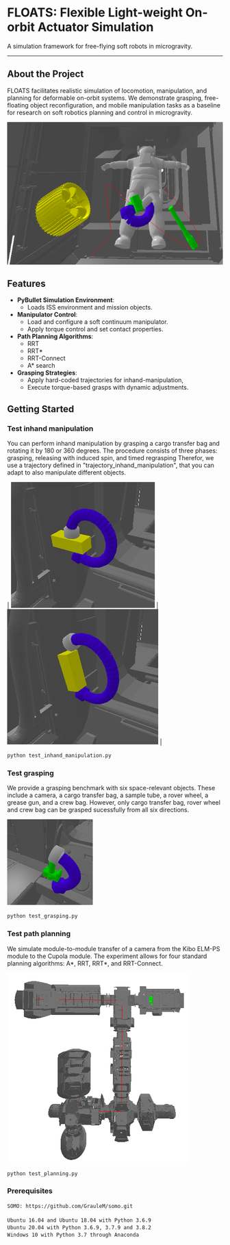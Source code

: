 # FLOATS: Flexible Light-weight On-orbit Actuator Simulation

A simulation framework for free-flying soft robots in microgravity.

---

## About the Project
FLOATS facilitates realistic simulation of locomotion, manipulation, and planning for deformable on-orbit systems.
We demonstrate grasping, free-floating object reconfiguration, and mobile manipulation tasks as a baseline for research on soft robotics planning and control in microgravity.

![Hero Image](./images/hero_image.png)

## Features
- **PyBullet Simulation Environment**:
  - Loads ISS environment and mission objects.
- **Manipulator Control**:
  - Load and configure a soft continuum manipulator.
  - Apply torque control and set contact properties.
- **Path Planning Algorithms**:
  - RRT
  - RRT*
  - RRT-Connect
  - A* search 
- **Grasping Strategies**:
  - Apply hard-coded trajectories for inhand-manipulation, 
  - Execute torque-based grasps with dynamic adjustments.


## Getting Started

  ### Test inhand manipulation 
  You can perform inhand manipulation by grasping a cargo transfer bag and rotating it by 180 or 360 degrees. The procedure consists of three phases: grasping, releasing with induced
  spin, and timed regrasping Therefor, we use a trajectory defined in "trajectory_inhand_manipulation", that you can adapt to also manipulate different objects.

  | ![Inhand Manipulation - First Orientation](./images/inhand_manipulation_1.png)   | ![Inhand Manipulation - Second Orientation](./images/inhand_manipulation_2.png)   |
  
  ```bash
  python test_inhand_manipulation.py
  ```

  ### Test grasping 
  We provide a grasping benchmark with six space-relevant objects. These include a camera, a cargo transfer bag, a sample tube, a rover wheel, a grease gun, and a crew bag. However, only cargo transfer   bag, rover wheel and crew bag can be grasped sucessfully from all six directions.

  ![Test Grasping - Camera](./images/grasping_camera.png) 
  
  ```bash
  python test_grasping.py
  ```

  ### Test path planning 
  We simulate module-to-module transfer of a camera from the Kibo ELM-PS module to the Cupola module. The experiment allows for four standard planning algorithms: A*, RRT, RRT*, and RRT-Connect.

  ![Test Grasping - Camera](./images/path_planning.png) 
  
  ```bash
  python test_planning.py
  ```


### Prerequisites
```bash
SOMO: https://github.com/GrauleM/somo.git

Ubuntu 16.04 and Ubuntu 18.04 with Python 3.6.9
Ubuntu 20.04 with Python 3.6.9, 3.7.9 and 3.8.2
Windows 10 with Python 3.7 through Anaconda

```
